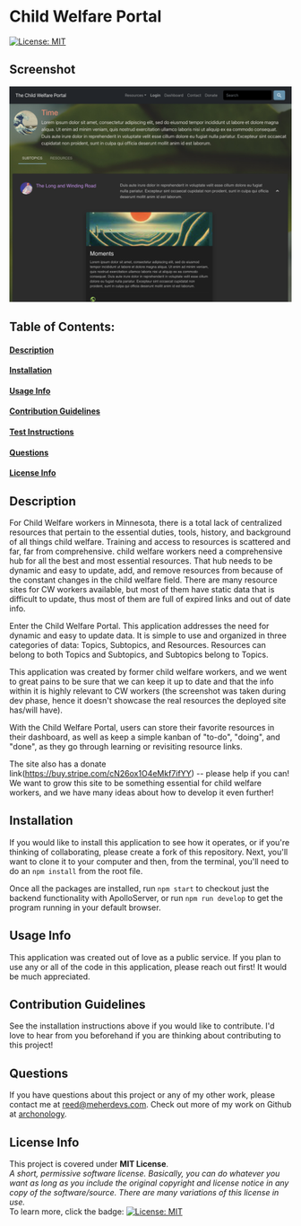 # Child Welfare Portal
[![License: MIT](https://img.shields.io/badge/License-MIT-yellow.svg)](https://opensource.org/licenses/MIT)

## Screenshot
![Sreenshot](./client/src/media/Screenshot%202023-01-24%20at%209.35.13%20PM.png)    
## Table of Contents:
#### [Description](#description)
#### [Installation](#installation)
#### [Usage Info](#usage-info)
#### [Contribution Guidelines](#contribution-guidelines)
#### [Test Instructions](#test-instructions)
#### [Questions](#questions)
#### [License Info](#license-info)

## Description
For Child Welfare workers in Minnesota, there is a total lack of centralized resources that pertain to the essential duties, tools, history, and background of all things child welfare. Training and access to resources is scattered and far, far from comprehensive. child welfare workers need a comprehensive hub for all the best and most essential resources. That hub needs to be dynamic and easy to update, add, and remove resources from because of the constant changes in the child welfare field. There are many resource sites for CW workers available, but most of them have static data that is difficult to update, thus most of them are full of expired links and out of date info.

Enter the Child Welfare Portal. This application addresses the need for dynamic and easy to update data. It is simple to use and organized in three categories of data: Topics, Subtopics, and Resources. Resources can belong to both Topics and Subtopics, and Subtopics belong to Topics. 

This application was created by former child welfare workers, and we went to great pains to be sure that we can keep it up to date and that the info within it is highly relevant to CW workers (the screenshot was taken during dev phase, hence it doesn't showcase the real resources the deployed site has/will have). 

With the Child Welfare Portal, users can store their favorite resources in their dashboard, as well as keep a simple kanban of "to-do", "doing", and "done", as they go through learning or revisiting resource links. 

The site also has a donate link(https://buy.stripe.com/cN26ox1O4eMkf7ifYY) -- please help if you can! We want to grow this site to be something essential for child welfare workers, and we have many ideas about how to develop it even further!
    
## Installation
If you would like to install this application to see how it operates, or if you're thinking of collaborating, please create a fork of this repository. Next, you'll want to clone it to your computer and then, from the terminal, you'll need to do an `npm install` from the root file.  

Once all the packages are installed, run `npm start` to checkout just the backend functionality with ApolloServer, or run `npm run develop` to get the program running in your default browser.

## Usage Info
This application was created out of love as a public service. If you plan to use any or all of the code in this application, please reach out first! It would be much appreciated. 

## Contribution Guidelines
See the installation instructions above if you would like to contribute. I'd love to hear from you beforehand if you are thinking about contributing to this project!

## Questions
If you have questions about this project or any of my other work, please contact me at reed@meherdevs.com. Check out more of my work on Github at [archonology](https://github.com/archonology).
    
## License Info
This project is covered under **MIT License**. 
<br>
*A short, permissive software license. Basically, you can do whatever you want as long as you include the original copyright and license notice in any copy of the software/source.  There are many variations of this license in use.* 
<br>
To learn more, click the badge: [![License: MIT](https://img.shields.io/badge/License-MIT-yellow.svg)](https://opensource.org/licenses/MIT)